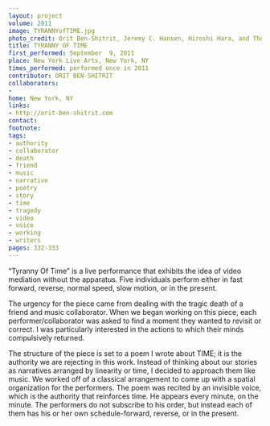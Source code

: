 ```yaml
---
layout: project
volume: 2011
image: TYRANNYofTIME.jpg
photo_credit: Orit Ben-Shitrit, Jeremy C. Hansen, Hiroshi Hara, and Thomas Stevenson
title: TYRANNY OF TIME
first_performed: September  9, 2011
place: New York Live Arts, New York, NY
times_performed: performed once in 2011
contributor: ORIT BEN-SHITRIT
collaborators:
- 
home: New York, NY
links:
- http://orit-ben-shitrit.com
contact: 
footnote: 
tags:
- authority
- collaborator
- death
- friend
- music
- narrative
- poetry
- story
- time
- tragedy
- video
- voice
- working
- writers
pages: 332-333
---
```


“Tyranny Of Time” is a live performance that exhibits the idea of video mediation without the apparatus. Five individuals perform either in fast forward, reverse, normal speed, slow motion, or in the present. 

The urgency for the piece came from dealing with the tragic death of a friend and music collaborator. When we began working on this piece, each performer/collaborator was asked to find a moment they wanted to revisit or correct. I was particularly interested in the actions to which their minds compulsively returned. 

The structure of the piece is set to a poem I wrote about TIME; it is the authority we are rejecting in this work. Instead of thinking about our stories as narratives arranged by linearity or time, I decided to approach them like music. We worked off of a classical arrangement to come up with a spatial organization for the performers. The poem was recited by an invisible voice, which is the authority that reinforces time. He appears every minute, on the minute. The performers do not subscribe to his order, but instead each of them has his or her own schedule-forward, reverse, or in the present.
